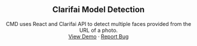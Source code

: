 <div align="center">

<h2 align="center">Clarifai Model Detection</h2>
  <p align="center">
    CMD uses React and Clarifai API to detect multiple faces provided from the URL of a photo.
    <br />
    <a href="https://clarifai-model-detector.herokuapp.com/">View Demo</a>
    ·
    <a href="https://github.com/pixelRena/Clarifai-Model-Detection/issues">Report Bug</a>
  </p>
  
</div>
